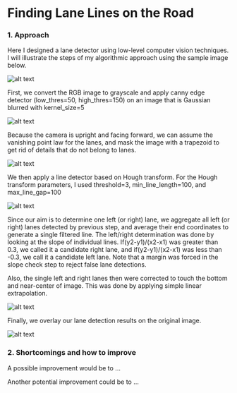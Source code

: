 # **Finding Lane Lines on the Road** 


### 1. Approach

Here I designed a lane detector using low-level computer vision techniques. I will illustrate the steps of my algorithmic approach using the sample image below.

![alt text](https://github.com/willtopower/project_1-lane_detection_using_low_level_CV/blob/master/imgs/img_1_raw_solidyellow.png)

First, we convert the RGB image to grayscale and apply canny edge detector (low_thres=50, high_thres=150) on an image that is Gaussian blurred with kernel_size=5

![alt text](https://github.com/willtopower/project_1-lane_detection_using_low_level_CV/blob/master/imgs/img_2_canny.png)

Because the camera is upright and facing forward, we can assume the vanishing point law for the lanes, and mask the image with a trapezoid to get rid of details that do not belong to lanes.

![alt text](https://github.com/willtopower/project_1-lane_detection_using_low_level_CV/blob/master/imgs/img_3_canny_mask.png)

We then apply a line detector based on Hough transform. For the Hough transform parameters, I used threshold=3, min_line_length=100, and max_line_gap=100

![alt text](https://github.com/willtopower/project_1-lane_detection_using_low_level_CV/blob/master/imgs/img_4_hough_raw.png)

Since our aim is to determine one left (or right) lane, we aggregate all left (or right) lanes detected by previous step, and average their end coordinates to generate a single filtered line. The left/right determination was done by looking at the slope of individual lines. If(y2-y1)/(x2-x1) was greater than 0.3, we called it a candidate right lane, and if(y2-y1)/(x2-x1) was less than -0.3, we call it a candidate left lane. Note that a margin was forced in the slope check step to reject false lane detections.

Also, the single left and right lanes then were corrected to touch the bottom and near-center of image. This was done by applying simple linear extrapolation.

![alt text](https://github.com/willtopower/project_1-lane_detection_using_low_level_CV/blob/master/imgs/img_5_hough_filt_ex.png)

Finally, we overlay our lane detection results on the original image.

![alt text](https://github.com/willtopower/project_1-lane_detection_using_low_level_CV/blob/master/imgs/img_6_overlay.png)


### 2. Shortcomings and how to improve

A possible improvement would be to ...

Another potential improvement could be to ...
